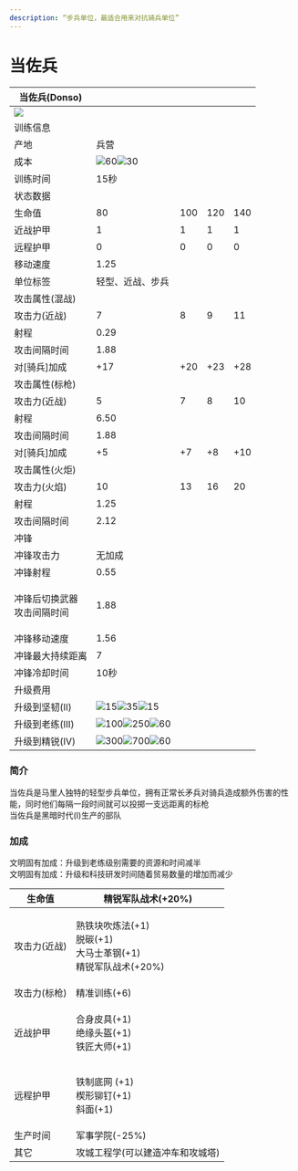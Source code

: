 ```yaml
---
description: “步兵单位，最适合用来对抗骑兵单位”
---
```


# 当佐兵

| 当佐兵(Donso)                                                                                                        |                                                                                                                                                                                                                                                                                                                |     |     |     |
| ----------------------------------------------------------------------------------------------------------------- | -------------------------------------------------------------------------------------------------------------------------------------------------------------------------------------------------------------------------------------------------------------------------------------------------------------- | --- | --- | --- |
| ![](https://seicing-1257171891.cos.ap-nanjing.myqcloud.com/3fatcatpool/aoe4/tech/%E5%BD%93%E4%BD%90%E5%85%B5.png) |                                                                                                                                                                                                                                                                                                                |     |     |     |
| 训练信息                                                                                                              |                                                                                                                                                                                                                                                                                                                |     |     |     |
| 产地                                                                                                                | 兵营                                                                                                                                                                                                                                                                                                             |     |     |     |
| 成本                                                                                                                | ![](https://seicing-1257171891.cos.ap-nanjing.myqcloud.com/3fatcatpool/aoe4/tech/%E8%82%89.png)60![](https://seicing-1257171891.cos.ap-nanjing.myqcloud.com/3fatcatpool/aoe4/tech/%E6%9C%A8.png)30                                                                                                             |     |     |     |
| 训练时间                                                                                                              | 15秒                                                                                                                                                                                                                                                                                                            |     |     |     |
| 状态数据                                                                                                              |                                                                                                                                                                                                                                                                                                                |     |     |     |
| 生命值                                                                                                               | 80                                                                                                                                                                                                                                                                                                             | 100 | 120 | 140 |
| 近战护甲                                                                                                              | 1                                                                                                                                                                                                                                                                                                              | 1   | 1   | 1   |
| 远程护甲                                                                                                              | 0                                                                                                                                                                                                                                                                                                              | 0   | 0   | 0   |
| 移动速度                                                                                                              | 1.25                                                                                                                                                                                                                                                                                                           |     |     |     |
| 单位标签                                                                                                              | 轻型、近战、步兵                                                                                                                                                                                                                                                                                                       |     |     |     |
| 攻击属性(混战)                                                                                                          |                                                                                                                                                                                                                                                                                                                |     |     |     |
| 攻击力(近战)                                                                                                           | 7                                                                                                                                                                                                                                                                                                              | 8   | 9   | 11  |
| 射程                                                                                                                | 0.29                                                                                                                                                                                                                                                                                                           |     |     |     |
| 攻击间隔时间                                                                                                            | 1.88                                                                                                                                                                                                                                                                                                           |     |     |     |
| 对\[骑兵]加成                                                                                                          | +17                                                                                                                                                                                                                                                                                                            | +20 | +23 | +28 |
| 攻击属性(标枪)                                                                                                          |                                                                                                                                                                                                                                                                                                                |     |     |     |
| 攻击力(近战)                                                                                                           | 5                                                                                                                                                                                                                                                                                                              | 7   | 8   | 10  |
| 射程                                                                                                                | 6.50                                                                                                                                                                                                                                                                                                           |     |     |     |
| 攻击间隔时间                                                                                                            | 1.88                                                                                                                                                                                                                                                                                                           |     |     |     |
| 对\[骑兵]加成                                                                                                          | +5                                                                                                                                                                                                                                                                                                             | +7  | +8  | +10 |
| 攻击属性(火炬)                                                                                                          |                                                                                                                                                                                                                                                                                                                |     |     |     |
| 攻击力(火焰)                                                                                                           | 10                                                                                                                                                                                                                                                                                                             | 13  | 16  | 20  |
| 射程                                                                                                                | 1.25                                                                                                                                                                                                                                                                                                           |     |     |     |
| 攻击间隔时间                                                                                                            | 2.12                                                                                                                                                                                                                                                                                                           |     |     |     |
| 冲锋                                                                                                                |                                                                                                                                                                                                                                                                                                                |     |     |     |
| 冲锋攻击力                                                                                                             | 无加成                                                                                                                                                                                                                                                                                                            |     |     |     |
| 冲锋射程                                                                                                              | 0.55                                                                                                                                                                                                                                                                                                           |     |     |     |
| <p>冲锋后切换武器<br>攻击间隔时间</p>                                                                                          | 1.88                                                                                                                                                                                                                                                                                                           |     |     |     |
| 冲锋移动速度                                                                                                            | 1.56                                                                                                                                                                                                                                                                                                           |     |     |     |
| 冲锋最大持续距离                                                                                                          | 7                                                                                                                                                                                                                                                                                                              |     |     |     |
| 冲锋冷却时间                                                                                                            | 10秒                                                                                                                                                                                                                                                                                                            |     |     |     |
| 升级费用                                                                                                              |                                                                                                                                                                                                                                                                                                                |     |     |     |
| 升级到坚韧(II)                                                                                                         | ![](https://seicing-1257171891.cos.ap-nanjing.myqcloud.com/3fatcatpool/aoe4/tech/%E8%82%89.png)15![](https://seicing-1257171891.cos.ap-nanjing.myqcloud.com/3fatcatpool/aoe4/tech/%E9%87%91.png)35![](https://seicing-1257171891.cos.ap-nanjing.myqcloud.com/3fatcatpool/aoe4/tech/%E6%97%B6%E9%97%B4.png)15   |     |     |     |
| 升级到老练(III)                                                                                                        | ![](https://seicing-1257171891.cos.ap-nanjing.myqcloud.com/3fatcatpool/aoe4/tech/%E8%82%89.png)100![](https://seicing-1257171891.cos.ap-nanjing.myqcloud.com/3fatcatpool/aoe4/tech/%E9%87%91.png)250![](https://seicing-1257171891.cos.ap-nanjing.myqcloud.com/3fatcatpool/aoe4/tech/%E6%97%B6%E9%97%B4.png)60 |     |     |     |
| 升级到精锐(IV)                                                                                                         | ![](https://seicing-1257171891.cos.ap-nanjing.myqcloud.com/3fatcatpool/aoe4/tech/%E8%82%89.png)300![](https://seicing-1257171891.cos.ap-nanjing.myqcloud.com/3fatcatpool/aoe4/tech/%E9%87%91.png)700![](https://seicing-1257171891.cos.ap-nanjing.myqcloud.com/3fatcatpool/aoe4/tech/%E6%97%B6%E9%97%B4.png)60 |     |     |     |

### 简介

当佐兵是马里人独特的轻型步兵单位，拥有正常长矛兵对骑兵造成额外伤害的性能，同时他们每隔一段时间就可以投掷一支远距离的标枪\
当佐兵是黑暗时代(I)生产的部队

### 加成 <a href="#sp" id="sp"></a>

文明固有加成：升级到老练级别需要的资源和时间减半\
文明固有加成：升级和科技研发时间随着贸易数量的增加而减少

| 生命值     | <img src="https://seicing-1257171891.cos.ap-nanjing.myqcloud.com/3fatcatpool/aoe4/tech/%E7%B2%BE%E9%94%90%E5%86%9B%E9%98%9F%E6%88%98%E6%9C%AF.png" alt="" data-size="line">精锐军队战术(+20%)                                                                                                                                                                                                                                                                                                                                                                                                                                                                                                                                 |
| ------- | ----------------------------------------------------------------------------------------------------------------------------------------------------------------------------------------------------------------------------------------------------------------------------------------------------------------------------------------------------------------------------------------------------------------------------------------------------------------------------------------------------------------------------------------------------------------------------------------------------------------------------------------------------------------------------------------------------------------------- |
| 攻击力(近战) | <p><img src="https://seicing-1257171891.cos.ap-nanjing.myqcloud.com/3fatcatpool/aoe4/tech/%E7%86%9F%E9%93%81%E5%9D%97%E5%90%B9%E7%82%BC%E6%B3%95.png" alt="" data-size="line">熟铁块吹炼法(+1)<br><img src="https://seicing-1257171891.cos.ap-nanjing.myqcloud.com/3fatcatpool/aoe4/tech/%E8%84%B1%E7%A2%B3.png" alt="" data-size="line">脱碳(+1)<br><img src="https://seicing-1257171891.cos.ap-nanjing.myqcloud.com/3fatcatpool/aoe4/tech/%E5%A4%A7%E9%A9%AC%E5%A3%AB%E9%9D%A9%E9%92%A2.png" alt="" data-size="line">大马士革钢(+1)<br><img src="https://seicing-1257171891.cos.ap-nanjing.myqcloud.com/3fatcatpool/aoe4/tech/%E7%B2%BE%E9%94%90%E5%86%9B%E9%98%9F%E6%88%98%E6%9C%AF.png" alt="" data-size="line">精锐军队战术(+20%)</p> |
| 攻击力(标枪) | <img src="https://seicing-1257171891.cos.ap-nanjing.myqcloud.com/3fatcatpool/aoe4/tech/%E7%B2%BE%E5%87%86%E8%AE%AD%E7%BB%83.png" alt="" data-size="line">精准训练(+6)                                                                                                                                                                                                                                                                                                                                                                                                                                                                                                                                                       |
| 近战护甲    | <p><img src="https://seicing-1257171891.cos.ap-nanjing.myqcloud.com/3fatcatpool/aoe4/tech/%E5%90%88%E8%BA%AB%E7%9A%AE%E5%85%B7.png" alt="" data-size="line">合身皮具(+1)<br><img src="https://seicing-1257171891.cos.ap-nanjing.myqcloud.com/3fatcatpool/aoe4/tech/%E7%BB%9D%E7%BC%98%E5%A4%B4%E7%9B%94.png" alt="" data-size="line">绝缘头盔(+1)<br><img src="https://seicing-1257171891.cos.ap-nanjing.myqcloud.com/3fatcatpool/aoe4/tech/%E9%93%81%E5%8C%A0%E5%A4%A7%E5%B8%88.png" alt="" data-size="line">铁匠大师(+1)</p>                                                                                                                                                                                                      |
| 远程护甲    | <p><img src="https://seicing-1257171891.cos.ap-nanjing.myqcloud.com/3fatcatpool/aoe4/tech/%E9%93%81%E5%88%B6%E5%BA%95%E7%BD%91.png" alt="" data-size="line">铁制底网 (+1)<br><img src="https://seicing-1257171891.cos.ap-nanjing.myqcloud.com/3fatcatpool/aoe4/tech/%E6%A5%94%E5%BD%A2%E9%93%86%E9%92%89.png" alt="" data-size="line">楔形铆钉(+1)<br><img src="https://seicing-1257171891.cos.ap-nanjing.myqcloud.com/3fatcatpool/aoe4/tech/%E6%96%9C%E9%9D%A2.png" alt="" data-size="line">斜面(+1)</p>                                                                                                                                                                                                                         |
| 生产时间    | <img src="https://seicing-1257171891.cos.ap-nanjing.myqcloud.com/3fatcatpool/aoe4/tech/%E5%86%9B%E4%BA%8B%E5%AD%A6%E9%99%A2.png" alt="" data-size="line">军事学院(-25%)                                                                                                                                                                                                                                                                                                                                                                                                                                                                                                                                                     |
| 其它      | <img src="https://seicing-1257171891.cos.ap-nanjing.myqcloud.com/3fatcatpool/aoe4/tech/%E6%94%BB%E5%9F%8E%E5%B7%A5%E7%A8%8B%E5%AD%A6.png" alt="" data-size="line">攻城工程学(可以建造冲车和攻城塔)                                                                                                                                                                                                                                                                                                                                                                                                                                                                                                                                     |
